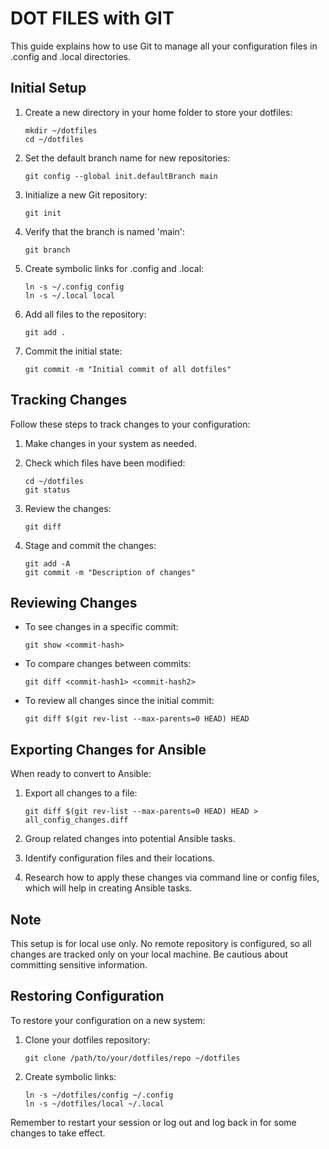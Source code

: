 # DOT FILES with GIT

This guide explains how to use Git to manage all your configuration files in .config and .local directories.

## Initial Setup

1. Create a new directory in your home folder to store your dotfiles:
   ```
   mkdir ~/dotfiles
   cd ~/dotfiles
   ```

2. Set the default branch name for new repositories:
   ```
   git config --global init.defaultBranch main
   ```

3. Initialize a new Git repository:
   ```
   git init
   ```

4. Verify that the branch is named 'main':
   ```
   git branch
   ```

5. Create symbolic links for .config and .local:
   ```
   ln -s ~/.config config
   ln -s ~/.local local
   ```

6. Add all files to the repository:
   ```
   git add .
   ```

7. Commit the initial state:
   ```
   git commit -m "Initial commit of all dotfiles"
   ```

## Tracking Changes

Follow these steps to track changes to your configuration:

1. Make changes in your system as needed.

2. Check which files have been modified:
   ```
   cd ~/dotfiles
   git status
   ```

3. Review the changes:
   ```
   git diff
   ```

4. Stage and commit the changes:
   ```
   git add -A
   git commit -m "Description of changes"
   ```

## Reviewing Changes

- To see changes in a specific commit:
  ```
  git show <commit-hash>
  ```

- To compare changes between commits:
  ```
  git diff <commit-hash1> <commit-hash2>
  ```

- To review all changes since the initial commit:
  ```
  git diff $(git rev-list --max-parents=0 HEAD) HEAD
  ```

## Exporting Changes for Ansible

When ready to convert to Ansible:

1. Export all changes to a file:
   ```
   git diff $(git rev-list --max-parents=0 HEAD) HEAD > all_config_changes.diff
   ```

2. Group related changes into potential Ansible tasks.

3. Identify configuration files and their locations.

4. Research how to apply these changes via command line or config files, which will help in creating Ansible tasks.

## Note

This setup is for local use only. No remote repository is configured, so all changes are tracked only on your local machine. Be cautious about committing sensitive information.

## Restoring Configuration

To restore your configuration on a new system:

1. Clone your dotfiles repository:
   ```
   git clone /path/to/your/dotfiles/repo ~/dotfiles
   ```

2. Create symbolic links:
   ```
   ln -s ~/dotfiles/config ~/.config
   ln -s ~/dotfiles/local ~/.local
   ```

Remember to restart your session or log out and log back in for some changes to take effect.

